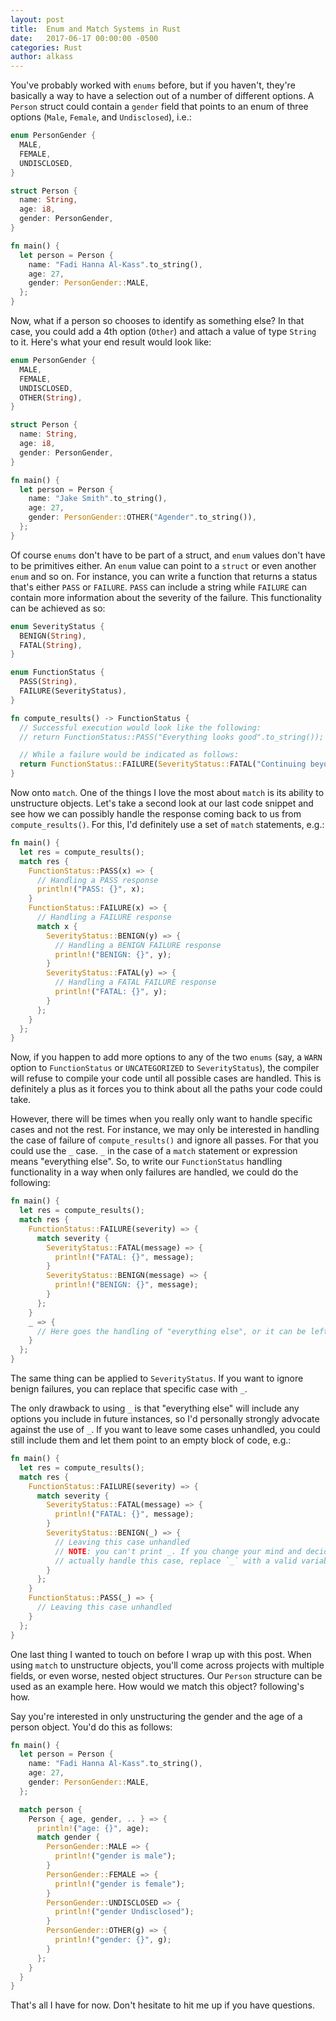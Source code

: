 ```yaml
---
layout: post
title:  Enum and Match Systems in Rust
date:   2017-06-17 00:00:00 -0500
categories: Rust
author: alkass
---
```


  You've probably worked with `enums` before, but if you haven't, they're basically a way to have a selection out of a number of different options. A `Person` struct could contain a `gender` field that points to an enum of three options (`Male`, `Female`, and `Undisclosed`), i.e.:

  ```rust
  enum PersonGender {
    MALE,
    FEMALE,
    UNDISCLOSED,
  }

  struct Person {
    name: String,
    age: i8,
    gender: PersonGender,
  }

  fn main() {
    let person = Person {
      name: "Fadi Hanna Al-Kass".to_string(),
      age: 27,
      gender: PersonGender::MALE,
    };
  }
  ```

  Now, what if a person so chooses to identify as something else? In that case, you could add a 4th option (`Other`) and attach a value of type `String` to it. Here's what your end result would look like:

  ```rust
  enum PersonGender {
    MALE,
    FEMALE,
    UNDISCLOSED,
    OTHER(String),
  }

  struct Person {
    name: String,
    age: i8,
    gender: PersonGender,
  }

  fn main() {
    let person = Person {
      name: "Jake Smith".to_string(),
      age: 27,
      gender: PersonGender::OTHER("Agender".to_string()),
    };
  }
  ```

 Of course `enums` don't have to be part of a struct, and `enum` values don't have to be primitives either. An `enum` value can point to a `struct` or even another `enum` and so on. For instance, you can write a function that returns a status that's either `PASS` or `FAILURE`. `PASS` can include a string while `FAILURE` can contain more information about the severity of the failure. This functionality can be achieved as so:

  ```rust
  enum SeverityStatus {
    BENIGN(String),
    FATAL(String),
  }

  enum FunctionStatus {
    PASS(String),
    FAILURE(SeverityStatus),
  }

  fn compute_results() -> FunctionStatus {
    // Successful execution would look like the following:
    // return FunctionStatus::PASS("Everything looks good".to_string());

    // While a failure would be indicated as follows:
    return FunctionStatus::FAILURE(SeverityStatus::FATAL("Continuing beyond this point will cause more damage to the hardware".to_string()));
  }
  ```

  Now onto `match`. One of the things I love the most about `match` is its ability to unstructure objects. Let's take a second look at our last code snippet and see how we can possibly handle the response coming back to us from `compute_results()`. For this, I'd definitely use a set of `match` statements, e.g.:

  ```rust
  fn main() {
    let res = compute_results();
    match res {
      FunctionStatus::PASS(x) => {
        // Handling a PASS response
        println!("PASS: {}", x);
      }
      FunctionStatus::FAILURE(x) => {
        // Handling a FAILURE response
        match x {
          SeverityStatus::BENIGN(y) => {
            // Handling a BENIGN FAILURE response
            println!("BENIGN: {}", y);
          }
          SeverityStatus::FATAL(y) => {
            // Handling a FATAL FAILURE response
            println!("FATAL: {}", y);
          }
        };
      }
    };
  }
  ```

  Now, if you happen to add more options to any of the two `enums` (say, a `WARN` option to `FunctionStatus` or `UNCATEGORIZED` to `SeverityStatus`), the compiler will refuse to compile your code until all possible cases are handled. This is definitely a plus as it forces you to think about all the paths your code could take.

  However, there will be times when you really only want to handle specific cases and not the rest. For instance, we may only be interested in handling the case of failure of `compute_results()` and ignore all passes. For that you could use the `_` case. `_` in the case of a `match` statement or expression means "everything else". So, to write our `FunctionStatus` handling functionality in a way when only failures are handled, we could do the following:

  ```rust
  fn main() {
    let res = compute_results();
    match res {
      FunctionStatus::FAILURE(severity) => {
        match severity {
          SeverityStatus::FATAL(message) => {
            println!("FATAL: {}", message);
          }
          SeverityStatus::BENIGN(message) => {
            println!("BENIGN: {}", message);
          }
        };
      }
      _ => {
        // Here goes the handling of "everything else", or it can be left out completely
      }
    };
  }
  ```

  The same thing can be applied to `SeverityStatus`. If you want to ignore benign failures, you can replace that specific case with `_`.

  The only drawback to using `_` is that "everything else" will include any options you include in future instances, so I'd personally strongly advocate against the use of `_`. If you want to leave some cases unhandled, you could still include them and let them point to an empty block of code, e.g.:

  ```rust
  fn main() {
    let res = compute_results();
    match res {
      FunctionStatus::FAILURE(severity) => {
        match severity {
          SeverityStatus::FATAL(message) => {
            println!("FATAL: {}", message);
          }
          SeverityStatus::BENIGN(_) => {
            // Leaving this case unhandled
            // NOTE: you can't print _. If you change your mind and decide to
            // actually handle this case, replace `_` with a valid variable name.
          }
        };
      }
      FunctionStatus::PASS(_) => {
        // Leaving this case unhandled
      }
    };
  }
  ```

  One last thing I wanted to touch on before I wrap up with this post. When using `match` to unstructure objects, you'll come across projects with multiple fields, or even worse, nested object structures. Our `Person` structure can be used as an example here. How would we match this object? following's how.

  Say you're interested in only unstructuring the gender and the age of a person object. You'd do this as follows:

  ```rust
  fn main() {
    let person = Person {
      name: "Fadi Hanna Al-Kass".to_string(),
      age: 27,
      gender: PersonGender::MALE,
    };

    match person {
      Person { age, gender, .. } => {
        println!("age: {}", age);
        match gender {
          PersonGender::MALE => {
            println!("gender is male");
          }
          PersonGender::FEMALE => {
            println!("gender is female");
          }
          PersonGender::UNDISCLOSED => {
            println!("gender Undisclosed");
          }
          PersonGender::OTHER(g) => {
            println!("gender: {}", g);
          }
        };
      }
    }
  }
  ```

  That's all I have for now. Don't hesitate to hit me up if you have questions.
